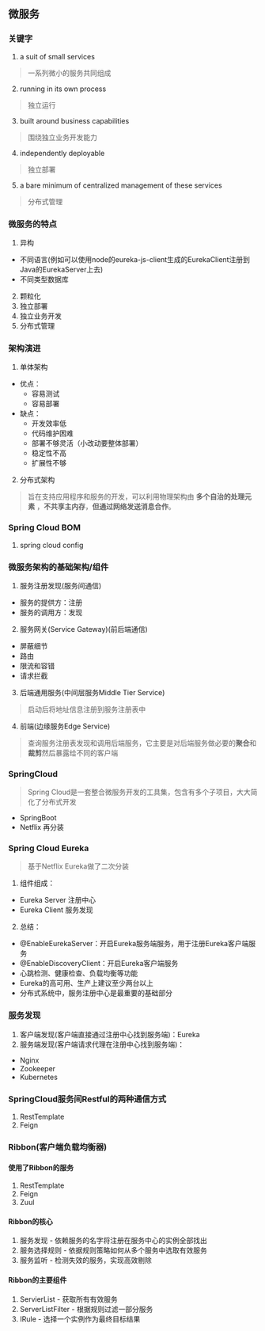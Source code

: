 ## 微服务

### 关键字
1. a suit of small services
> 一系列微小的服务共同组成
2. running in its own process
> 独立运行
3. built around business capabilities
> 围绕独立业务开发能力
4. independently deployable
> 独立部署
5. a bare minimum of centralized management of these services
> 分布式管理

### 微服务的特点
1. 异构
- 不同语言(例如可以使用node的eureka-js-client生成的EurekaClient注册到Java的EurekaServer上去)
- 不同类型数据库
2. 颗粒化
3. 独立部署
4. 独立业务开发
5. 分布式管理

### 架构演进
1. 单体架构
- 优点：
  - 容易测试
  - 容易部署
- 缺点：
  - 开发效率低
  - 代码维护困难
  - 部署不够灵活（小改动要整体部署）
  - 稳定性不高
  - 扩展性不够
2. 分布式架构
> 旨在支持应用程序和服务的开发，可以利用物理架构由 **多个自治的处理元素** ，**不共享主内存**，**但通过网络发送消息合作**。

### Spring Cloud BOM

1. spring cloud config


 ### 微服务架构的基础架构/组件
1. 服务注册发现(服务间通信)
  - 服务的提供方：注册
  - 服务的调用方：发现
2. 服务网关(Service Gateway)(前后端通信)
  - 屏蔽细节
  - 路由
  - 限流和容错
  - 请求拦截
3. 后端通用服务(中间层服务Middle Tier Service)
> 启动后将地址信息注册到服务注册表中
4. 前端(边缘服务Edge Service)
> 查询服务注册表发现和调用后端服务，它主要是对后端服务做必要的**聚合**和**裁剪**然后暴露给不同的客户端

### SpringCloud
> Spring Cloud是一套整合微服务开发的工具集，包含有多个子项目，大大简化了分布式开发
- SpringBoot
- Netflix 再分装

### Spring Cloud Eureka
> 基于Netflix Eureka做了二次分装
1. 组件组成：
  - Eureka Server 注册中心 
  - Eureka Client 服务发现
2. 总结：
  - @EnableEurekaServer：开启Eureka服务端服务，用于注册Eureka客户端服务
  - @EnableDiscoveryClient：开启Eureka客户端服务
  - 心跳检测、健康检查、负载均衡等功能
  - Eureka的高可用、生产上建议至少两台以上
  - 分布式系统中，服务注册中心是最重要的基础部分

### 服务发现
1. 客户端发现(客户端直接通过注册中心找到服务端)：Eureka
2. 服务端发现(客户端请求代理在注册中心找到服务端)：
  - Nginx
  - Zookeeper
  - Kubernetes


### SpringCloud服务间Restful的两种通信方式
1. RestTemplate
2. Feign

### Ribbon(客户端负载均衡器)

#### 使用了Ribbon的服务
  1. RestTemplate
  2. Feign
  3. Zuul

#### Ribbon的核心
  1. 服务发现 - 依赖服务的名字将注册在服务中心的实例全部找出
  2. 服务选择规则 - 依据规则策略如何从多个服务中选取有效服务
  3. 服务监听 - 检测失效的服务，实现高效剔除

#### Ribbon的主要组件
1. ServierList - 获取所有有效服务
2. ServerListFilter - 根据规则过滤一部分服务
3. IRule - 选择一个实例作为最终目标结果

